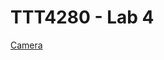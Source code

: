 TTT4280 - Lab 4
===============

[Camera](https://github.com/rellimmot/Sony-IMX219-Raspberry-Pi-V2-CMOS)